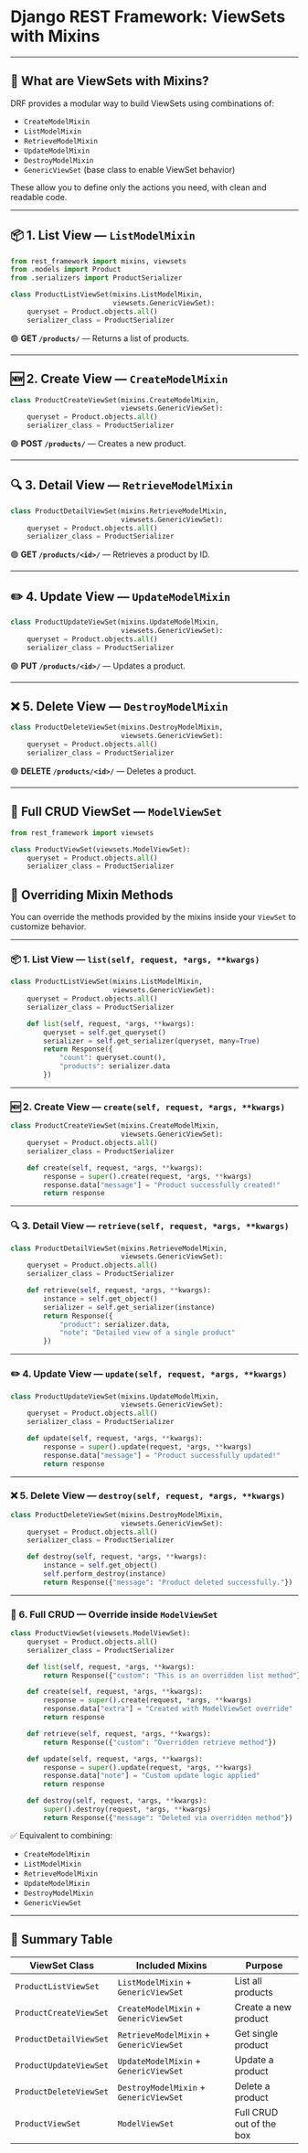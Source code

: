 # Django REST Framework: ViewSets with Mixins

---

## 🔹 What are ViewSets with Mixins?

DRF provides a modular way to build ViewSets using combinations of:

* `CreateModelMixin`
* `ListModelMixin`
* `RetrieveModelMixin`
* `UpdateModelMixin`
* `DestroyModelMixin`
* `GenericViewSet` (base class to enable ViewSet behavior)

These allow you to define only the actions you need, with clean and readable code.

---

## 📦 1. List View — `ListModelMixin`

```python
from rest_framework import mixins, viewsets
from .models import Product
from .serializers import ProductSerializer

class ProductListViewSet(mixins.ListModelMixin,
                         viewsets.GenericViewSet):
    queryset = Product.objects.all()
    serializer_class = ProductSerializer
```

🟢 **GET `/products/`** — Returns a list of products.

---

## 🆕 2. Create View — `CreateModelMixin`

```python
class ProductCreateViewSet(mixins.CreateModelMixin,
                           viewsets.GenericViewSet):
    queryset = Product.objects.all()
    serializer_class = ProductSerializer
```

🟢 **POST `/products/`** — Creates a new product.

---

## 🔍 3. Detail View — `RetrieveModelMixin`

```python
class ProductDetailViewSet(mixins.RetrieveModelMixin,
                           viewsets.GenericViewSet):
    queryset = Product.objects.all()
    serializer_class = ProductSerializer
```

🟢 **GET `/products/<id>/`** — Retrieves a product by ID.

---

## ✏️ 4. Update View — `UpdateModelMixin`

```python
class ProductUpdateViewSet(mixins.UpdateModelMixin,
                           viewsets.GenericViewSet):
    queryset = Product.objects.all()
    serializer_class = ProductSerializer
```

🟢 **PUT `/products/<id>/`** — Updates a product.

---

## ❌ 5. Delete View — `DestroyModelMixin`

```python
class ProductDeleteViewSet(mixins.DestroyModelMixin,
                           viewsets.GenericViewSet):
    queryset = Product.objects.all()
    serializer_class = ProductSerializer
```

🟢 **DELETE `/products/<id>/`** — Deletes a product.

---

## 🧩 Full CRUD ViewSet — `ModelViewSet`

```python
from rest_framework import viewsets

class ProductViewSet(viewsets.ModelViewSet):
    queryset = Product.objects.all()
    serializer_class = ProductSerializer
```

## 🔹 Overriding Mixin Methods

You can override the methods provided by the mixins inside your `ViewSet` to customize behavior.

---

### 📦 1. List View — `list(self, request, *args, **kwargs)`

```python
class ProductListViewSet(mixins.ListModelMixin,
                         viewsets.GenericViewSet):
    queryset = Product.objects.all()
    serializer_class = ProductSerializer

    def list(self, request, *args, **kwargs):
        queryset = self.get_queryset()
        serializer = self.get_serializer(queryset, many=True)
        return Response({
            "count": queryset.count(),
            "products": serializer.data
        })
```

---

### 🆕 2. Create View — `create(self, request, *args, **kwargs)`

```python
class ProductCreateViewSet(mixins.CreateModelMixin,
                           viewsets.GenericViewSet):
    queryset = Product.objects.all()
    serializer_class = ProductSerializer

    def create(self, request, *args, **kwargs):
        response = super().create(request, *args, **kwargs)
        response.data["message"] = "Product successfully created!"
        return response
```

---

### 🔍 3. Detail View — `retrieve(self, request, *args, **kwargs)`

```python
class ProductDetailViewSet(mixins.RetrieveModelMixin,
                           viewsets.GenericViewSet):
    queryset = Product.objects.all()
    serializer_class = ProductSerializer

    def retrieve(self, request, *args, **kwargs):
        instance = self.get_object()
        serializer = self.get_serializer(instance)
        return Response({
            "product": serializer.data,
            "note": "Detailed view of a single product"
        })
```

---

### ✏️ 4. Update View — `update(self, request, *args, **kwargs)`

```python
class ProductUpdateViewSet(mixins.UpdateModelMixin,
                           viewsets.GenericViewSet):
    queryset = Product.objects.all()
    serializer_class = ProductSerializer

    def update(self, request, *args, **kwargs):
        response = super().update(request, *args, **kwargs)
        response.data["message"] = "Product successfully updated!"
        return response
```

---

### ❌ 5. Delete View — `destroy(self, request, *args, **kwargs)`

```python
class ProductDeleteViewSet(mixins.DestroyModelMixin,
                           viewsets.GenericViewSet):
    queryset = Product.objects.all()
    serializer_class = ProductSerializer

    def destroy(self, request, *args, **kwargs):
        instance = self.get_object()
        self.perform_destroy(instance)
        return Response({"message": "Product deleted successfully."})
```

---

### 🧩 6. Full CRUD — Override inside `ModelViewSet`

```python
class ProductViewSet(viewsets.ModelViewSet):
    queryset = Product.objects.all()
    serializer_class = ProductSerializer

    def list(self, request, *args, **kwargs):
        return Response({"custom": "This is an overridden list method"})

    def create(self, request, *args, **kwargs):
        response = super().create(request, *args, **kwargs)
        response.data["extra"] = "Created with ModelViewSet override"
        return response

    def retrieve(self, request, *args, **kwargs):
        return Response({"custom": "Overridden retrieve method"})

    def update(self, request, *args, **kwargs):
        response = super().update(request, *args, **kwargs)
        response.data["note"] = "Custom update logic applied"
        return response

    def destroy(self, request, *args, **kwargs):
        super().destroy(request, *args, **kwargs)
        return Response({"message": "Deleted via overridden method"})
```

✅ Equivalent to combining:

* `CreateModelMixin`
* `ListModelMixin`
* `RetrieveModelMixin`
* `UpdateModelMixin`
* `DestroyModelMixin`
* `GenericViewSet`

---

## 🧰 Summary Table

| ViewSet Class          | Included Mixins                         | Purpose                  |
| ---------------------- | --------------------------------------- | ------------------------ |
| `ProductListViewSet`   | `ListModelMixin` + `GenericViewSet`     | List all products        |
| `ProductCreateViewSet` | `CreateModelMixin` + `GenericViewSet`   | Create a new product     |
| `ProductDetailViewSet` | `RetrieveModelMixin` + `GenericViewSet` | Get single product       |
| `ProductUpdateViewSet` | `UpdateModelMixin` + `GenericViewSet`   | Update a product         |
| `ProductDeleteViewSet` | `DestroyModelMixin` + `GenericViewSet`  | Delete a product         |
| `ProductViewSet`       | `ModelViewSet`                          | Full CRUD out of the box |
